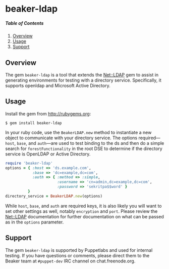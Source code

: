 # beaker-ldap

##### Table of Contents
1. [Overview](#Overview)
2. [Usage](#Usage)
3. [Support](#Support)

## Overview

The gem `beaker-ldap` is a tool that extends the 
[Net::LDAP](https://github.com/ruby-ldap/ruby-net-ldap) gem to assist in 
generating environments for testing with a directory service. Specifically, 
it supports openldap and Microsoft Active Directory.

## Usage

Install the gem from http://rubygems.org:
```
$ gem install beaker-ldap
```
In your ruby code, use the `BeakerLDAP.new` method to instantiate a new
object to communicate with your directory service. The options required—`host`, 
`base`, and `auth`—are used to test binding to the ds and then do a simple 
search for `forestFunctionality` in the root DSE to determine if the directory 
service is OpenLDAP or Active Directory.

```ruby
require 'beaker-ldap'
options = { :host => 'ds.example.com',
            :base => 'dc=example,dc=com',
            :auth => { :method => :simple, 
                       :username => 'cn=admin,dc=example,dc=com',
                       :password => 'sekritpa$$word' }
          }
directory_service = BeakerLDAP.new(options)
```
While `host`, `base`, and `auth` are required keys, it is also likely you will
want to set other settings as well, notably `encryption` and `port`. Please 
review the [Net::LDAP](https://github.com/ruby-ldap/ruby-net-ldap) documentation
for further documentation on what can be passed as in the `options` parameter.
## Support
The gem `beaker-ldap` is supported by Puppetlabs and used for internal testing. 
If you have questions or comments, please direct them to the Beaker team at
`#puppet-dev` IRC channel on chat.freenode.org.
